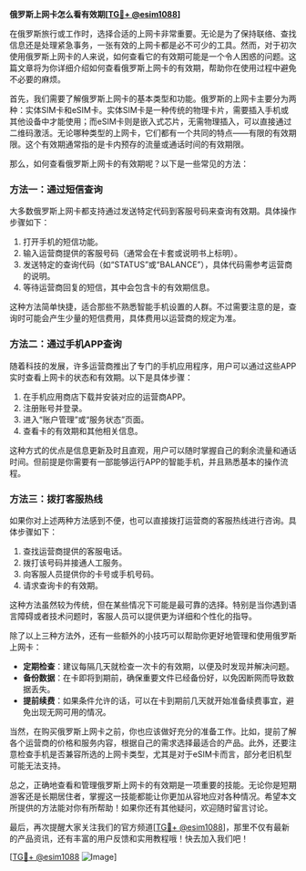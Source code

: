 **俄罗斯上网卡怎么看有效期[[TG💪+ @esim1088](https://t.me/s/esim1088)]**

在俄罗斯旅行或工作时，选择合适的上网卡非常重要。无论是为了保持联络、查找信息还是处理紧急事务，一张有效的上网卡都是必不可少的工具。然而，对于初次使用俄罗斯上网卡的人来说，如何查看它的有效期可能是一个令人困惑的问题。这篇文章将为你详细介绍如何查看俄罗斯上网卡的有效期，帮助你在使用过程中避免不必要的麻烦。

首先，我们需要了解俄罗斯上网卡的基本类型和功能。俄罗斯的上网卡主要分为两种：实体SIM卡和eSIM卡。实体SIM卡是一种传统的物理卡片，需要插入手机或其他设备中才能使用；而eSIM卡则是嵌入式芯片，无需物理插入，可以直接通过二维码激活。无论哪种类型的上网卡，它们都有一个共同的特点——有限的有效期限。这个有效期通常指的是卡内预存的流量或通话时间的有效期限。

那么，如何查看俄罗斯上网卡的有效期呢？以下是一些常见的方法：

### 方法一：通过短信查询

大多数俄罗斯上网卡都支持通过发送特定代码到客服号码来查询有效期。具体操作步骤如下：

1. 打开手机的短信功能。
2. 输入运营商提供的客服号码（通常会在卡套或说明书上标明）。
3. 发送特定的查询代码（如“STATUS”或“BALANCE”），具体代码需参考运营商的说明。
4. 等待运营商回复的短信，其中会包含卡的有效期信息。

这种方法简单快捷，适合那些不熟悉智能手机设置的人群。不过需要注意的是，查询时可能会产生少量的短信费用，具体费用以运营商的规定为准。

### 方法二：通过手机APP查询

随着科技的发展，许多运营商推出了专门的手机应用程序，用户可以通过这些APP实时查看上网卡的状态和有效期。以下是具体步骤：

1. 在手机应用商店下载并安装对应的运营商APP。
2. 注册账号并登录。
3. 进入“账户管理”或“服务状态”页面。
4. 查看卡的有效期和其他相关信息。

这种方式的优点是信息更新及时且直观，用户可以随时掌握自己的剩余流量和通话时间。但前提是你需要有一部能够运行APP的智能手机，并且熟悉基本的操作流程。

### 方法三：拨打客服热线

如果你对上述两种方法感到不便，也可以直接拨打运营商的客服热线进行咨询。具体步骤如下：

1. 查找运营商提供的客服电话。
2. 拨打该号码并接通人工服务。
3. 向客服人员提供你的卡号或手机号码。
4. 请求查询卡的有效期。

这种方法虽然较为传统，但在某些情况下可能是最可靠的选择。特别是当你遇到语言障碍或者技术问题时，客服人员可以提供更为详细和个性化的指导。

除了以上三种方法外，还有一些额外的小技巧可以帮助你更好地管理和使用俄罗斯上网卡：

- **定期检查**：建议每隔几天就检查一次卡的有效期，以便及时发现并解决问题。
- **备份数据**：在卡即将到期前，确保重要文件已经备份好，以免因断网而导致数据丢失。
- **提前续费**：如果条件允许的话，可以在卡到期前几天就开始准备续费事宜，避免出现无网可用的情况。

当然，在购买俄罗斯上网卡之前，你也应该做好充分的准备工作。比如，提前了解各个运营商的价格和服务内容，根据自己的需求选择最适合的产品。此外，还要注意检查手机是否兼容所选的上网卡类型，尤其是对于eSIM卡而言，部分老旧机型可能无法支持。

总之，正确地查看和管理俄罗斯上网卡的有效期是一项重要的技能。无论你是短期游客还是长期居住者，掌握这一技能都能让你更加从容地应对各种情况。希望本文所提供的方法能对你有所帮助！如果你还有其他疑问，欢迎随时留言讨论。

最后，再次提醒大家关注我们的官方频道[[TG💪+ @esim1088](https://t.me/s/esim1088)]，那里不仅有最新的产品资讯，还有丰富的用户反馈和实用教程哦！快去加入我们吧！

[[TG💪+ @esim1088](https://t.me/s/esim1088) ![Image](https://i.postimg.cc/4NQfJmqS/Snipaste-2025-05-13-00-14-12.png)]